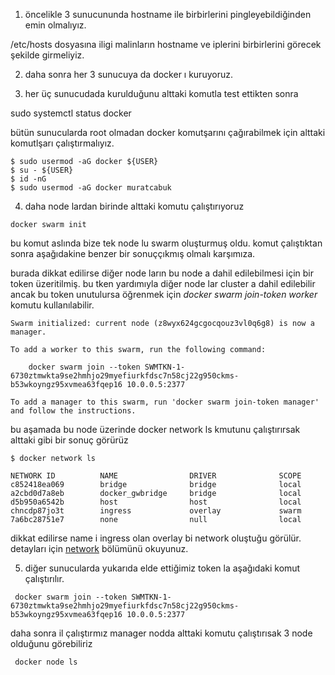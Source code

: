 1. öncelikle 3 sunucununda hostname ile birbirlerini pingleyebildiğinden emin olmalıyız.

/etc/hosts dosyasına iligi malinların hostname ve iplerini birbirlerini görecek şekilde girmeliyiz.

2. daha sonra her 3 sunucuya da docker ı kuruyoruz.

3. her üç sunucudada kurulduğunu alttaki komutla test ettikten sonra 

sudo systemctl status docker

bütün sunucularda root olmadan docker komutşarını çağırabilmek için alttaki komutlşarı çalıştırmalıyız.

```
$ sudo usermod -aG docker ${USER}
$ su - ${USER}
$ id -nG
$ sudo usermod -aG docker muratcabuk
```

4. daha node lardan birinde alttaki komutu çalıştırıyoruz

```
docker swarm init
```

bu komut aslında bize tek node lu swarm oluşturmuş oldu. komut çalıştıktan sonra aşağıdakine benzer bir sonuççıkmış olmalı karşımıza.

burada dikkat edilirse diğer node ların bu node a dahil edilebilmesi için bir token üzeritilmiş. bu tken yardımıyla diğer node lar cluster a dahil edilebilir ancak bu token unutulursa öğrenmek için _docker swarm join-token worker_ komutu kullanılabilir.

```
Swarm initialized: current node (z8wyx624gcgocqouz3vl0q6g8) is now a manager.

To add a worker to this swarm, run the following command:

    docker swarm join --token SWMTKN-1-6730ztmwkta9se2hmhjo29myefiurkfdsc7n58cj22g950ckms-b53wkoyngz95xvmea63fqep16 10.0.0.5:2377

To add a manager to this swarm, run 'docker swarm join-token manager' and follow the instructions.
```
bu aşamada bu node üzerinde docker network ls kmutunu çalıştırırsak alttaki gibi bir sonuç  görürüz

```
$ docker network ls

NETWORK ID          NAME                DRIVER              SCOPE
c852418ea069        bridge              bridge              local
a2cbd0d7a8eb        docker_gwbridge     bridge              local
d5b950a6542b        host                host                local
chncdp87jo3t        ingress             overlay             swarm
7a6bc28751e7        none                null                local
```
dikkat edilirse name i ingress olan overlay bi network oluştuğu görülür. detayları için [network](../Docker/3_network.md) bölümünü okuyunuz.


5. diğer sunucularda yukarıda elde ettiğimiz token la aşağıdaki komut çalıştırılır.

```
 docker swarm join --token SWMTKN-1-6730ztmwkta9se2hmhjo29myefiurkfdsc7n58cj22g950ckms-b53wkoyngz95xvmea63fqep16 10.0.0.5:2377
```

daha sonra il çalıştırmız manager nodda alttaki komutu çalıştırısak 3 node olduğunu görebiliriz

```
 docker node ls
```